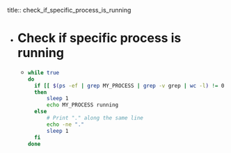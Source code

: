 title:: check_if_specific_process_is_running

- # Check if specific process is running
	- ```bash
	  while true
	  do
	  	if [[ $(ps -ef | grep MY_PROCESS | grep -v grep | wc -l) != 0 ]]
	  	then
	  		sleep 1
	  		echo MY_PROCESS running
	  	else
	      	# Print "." along the same line
	  		echo -ne "."
	  		sleep 1
	  	fi
	  done
	  ```